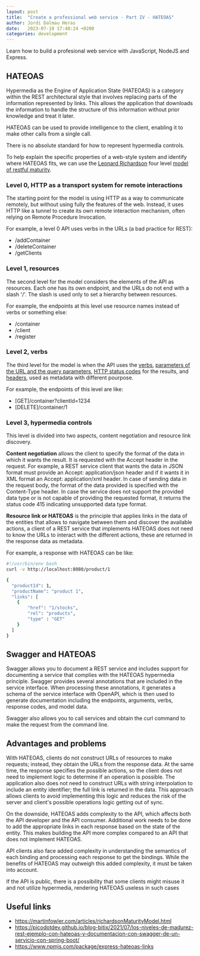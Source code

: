 ```yaml
---
layout: post
title:  "Create a professional web service - Part IV - HATEOAS"
author: Jordi Dalmau Heras
date:   2023-07-10 17:48:24 +0200
categories: development
---
```

Learn how to build a profesional web service with JavaScript, NodeJS and Express.

## HATEOAS

Hypermedia as the Engine of Application State (HATEOAS) is a category within the REST architectural style that involves replacing parts of the information represented by links. This allows the application that downloads the information to handle the structure of this information without prior knowledge and treat it later.

HATEOAS can be used to provide intelligence to the client, enabling it to make other calls from a single call.

There is no absolute standard for how to represent hypermedia controls.

To help explain the specific properties of a web-style system and identify where HATEOAS fits, we can use the [Leonard Richardson](http://www.crummy.com/) four level [model of restful maturity](https://martinfowler.com/articles/richardsonMaturityModel.html).

### Level 0, HTTP as a transport system for remote interactions

The starting point for the model is using HTTP as a way to communicate remotely, but without using fully the features of the web. Instead, it uses HTTP like a tunnel to create its own remote interaction mechanism, often relying on Remote Procedure Invocation.

For example, a level 0 API uses verbs in the URLs (a bad practice for REST):

- /addContainer
- /deleteContainer
- /getClients

### Level 1, resources

The second level for the model considers the elements of the API as resources. Each one has its own endpoint, and the URLs do not end with a slash '/'. The slash is used only to set a hierarchy between resources.

For example, the endpoints at this level use resource names instead of verbs or something else:

- /container
- /client
- /register

### Level 2, verbs

The third level for the model is when the API uses the [verbs](https://developer.mozilla.org/en-US/docs/Web/HTTP/Methods), [parameters of the URL and the query parameters](https://en.wikipedia.org/wiki/URL), [HTTP status codes](https://developer.mozilla.org/en-US/docs/Web/HTTP/Status) for the results, and [headers](https://en.wikipedia.org/wiki/List_of_HTTP_header_fields), used as metadata with different pourpose.

For example, the endpoints of this level are like:

- [GET]/container?clientId=1234
- [DELETE]/container/1

### Level 3, hypermedia controls

This level is divided into two aspects, content negotiation and resource link discovery.

**Content negotiation** allows the client to specify the format of the data in which it wants the result. It is requested with the Accept header in the request. For example, a REST service client that wants the data in JSON format must provide an Accept: application/json header and if it wants it in XML format an Accept: application/xml header. In case of sending data in the request body, the format of the data provided is specified with the Content-Type header. In case the service does not support the provided data type or is not capable of providing the requested format, it returns the status code 415 indicating unsupported data type format.

**Resource link or HATEOAS** is the principle that applies links in the data of the entities that allows to navigate between them and discover the available actions, a client of a REST service that implements HATEOAS does not need to know the URLs to interact with the different actions, these are returned in the response data as metadata.

For example, a response with HATEOAS can be like:

```bash
#!/usr/bin/env bash
curl -v http://localhost:8080/product/1

{
  "productId": 1,
  "productName": "product 1",
  "links": [
    {
        "href": "1/stocks",
        "rel": "products",
        "type" : "GET"
    }
  ]
}
```

## Swagger and HATEOAS

Swagger allows you to document a REST service and includes support for documenting a service that complies with the HATEOAS hypermedia principle. Swagger provides several annotations that are included in the service interface. When processing these annotations, it generates a schema of the service interface with OpenAPI, which is then used to generate documentation including the endpoints, arguments, verbs, response codes, and model data.

Swagger also allows you to call services and obtain the curl command to make the request from the command line.

## Advantages and problems

With HATEOAS, clients do not construct URLs of resources to make requests; instead, they obtain the URLs from the response data. At the same time, the response specifies the possible actions, so the client does not need to implement logic to determine if an operation is possible. The application also does not need to construct URLs with string interpolation to include an entity identifier; the full link is returned in the data. This approach allows clients to avoid implementing this logic and reduces the risk of the server and client's possible operations logic getting out of sync.

On the downside, HATEOAS adds complexity to the API, which affects both the API developer and the API consumer. Additional work needs to be done to add the appropriate links in each response based on the state of the entity. This makes building the API more complex compared to an API that does not implement HATEOAS.

API clients also face added complexity in understanding the semantics of each binding and processing each response to get the bindings. While the benefits of HATEOAS may outweigh this added complexity, it must be taken into account.

If the API is public, there is a possibility that some clients might misuse it and not utilize hypermedia, rendering HATEOAS useless in such cases

## Useful links

- <https://martinfowler.com/articles/richardsonMaturityModel.html>
- <https://picodotdev.github.io/blog-bitix/2021/07/los-niveles-de-madurez-rest-ejemplo-con-hateoas-y-documentacion-con-swagger-de-un-servicio-con-spring-boot/>
- <https://www.npmjs.com/package/express-hateoas-links>
